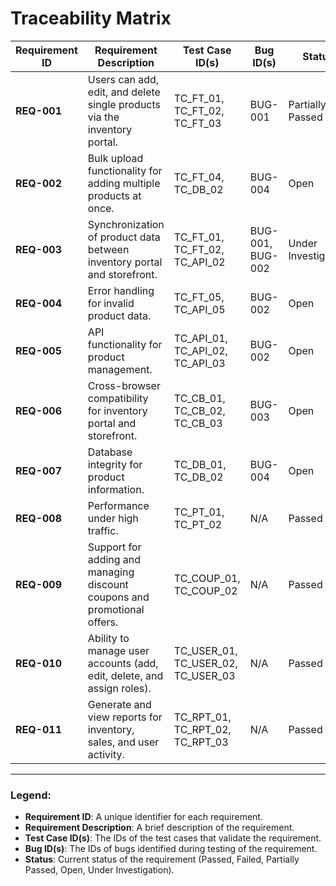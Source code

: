 # Traceability Matrix

| **Requirement ID** | **Requirement Description**                                                | **Test Case ID(s)**              | **Bug ID(s)**       | **Status**          |
|---------------------|----------------------------------------------------------------------------|-----------------------------------|---------------------|---------------------|
| **REQ-001**         | Users can add, edit, and delete single products via the inventory portal. | TC_FT_01, TC_FT_02, TC_FT_03     | BUG-001             | Partially Passed    |
| **REQ-002**         | Bulk upload functionality for adding multiple products at once.          | TC_FT_04, TC_DB_02               | BUG-004             | Open                |
| **REQ-003**         | Synchronization of product data between inventory portal and storefront. | TC_FT_01, TC_FT_02, TC_API_02    | BUG-001, BUG-002    | Under Investigation |
| **REQ-004**         | Error handling for invalid product data.                                 | TC_FT_05, TC_API_05              | BUG-002             | Open                |
| **REQ-005**         | API functionality for product management.                               | TC_API_01, TC_API_02, TC_API_03  | BUG-002             | Open                |
| **REQ-006**         | Cross-browser compatibility for inventory portal and storefront.         | TC_CB_01, TC_CB_02, TC_CB_03     | BUG-003             | Open                |
| **REQ-007**         | Database integrity for product information.                             | TC_DB_01, TC_DB_02               | BUG-004             | Open                |
| **REQ-008**         | Performance under high traffic.                                         | TC_PT_01, TC_PT_02               | N/A                 | Passed              |
| **REQ-009**         | Support for adding and managing discount coupons and promotional offers. | TC_COUP_01, TC_COUP_02           | N/A                 | Passed              |
| **REQ-010**         | Ability to manage user accounts (add, edit, delete, and assign roles).  | TC_USER_01, TC_USER_02, TC_USER_03 | N/A                | Passed              |
| **REQ-011**         | Generate and view reports for inventory, sales, and user activity.      | TC_RPT_01, TC_RPT_02, TC_RPT_03  | N/A                 | Passed              |

---

### **Legend:**
- **Requirement ID**: A unique identifier for each requirement.
- **Requirement Description**: A brief description of the requirement.
- **Test Case ID(s)**: The IDs of the test cases that validate the requirement.
- **Bug ID(s)**: The IDs of bugs identified during testing of the requirement.
- **Status**: Current status of the requirement (Passed, Failed, Partially Passed, Open, Under Investigation).
